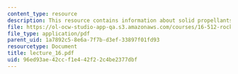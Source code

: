 ```yaml
---
content_type: resource
description: This resource contains information about solid propellants.
file: https://ol-ocw-studio-app-qa.s3.amazonaws.com/courses/16-512-rocket-propulsion-fall-2005/96ed93ae42ccf1e442f22c4be2377dbf_lecture_16.pdf
file_type: application/pdf
parent_uid: 1a7892c5-8e6a-7f7b-d3ef-33897f01fd93
resourcetype: Document
title: lecture_16.pdf
uid: 96ed93ae-42cc-f1e4-42f2-2c4be2377dbf
---
```

